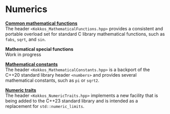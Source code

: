 # Numerics

**[Common mathematical functions](Mathematical-Functions)**  
The header `<Kokkos_MathematicalFunctions.hpp>` provides a consistent and
portable overload set for standard C library mathematical functions, such as
`fabs`, `sqrt`, and `sin`.

**Mathematical special functions**  
Work in progress

**[Mathematical constants](Mathematical-Constants)**  
The header `<Kokkos_MathematicalConstants.hpp>` is a backport of the C++20
standard library header `<numbers>` and provides several mathematical
constants, such as `pi` or `sqrt2`.

**[Numeric traits](Numeric-Traits)**  
The header `<Kokkos_NumericTraits.hpp>` implements a new facility that
is being added to the C++23 standard library and is intended as a
replacement for `std::numeric_limits`.
